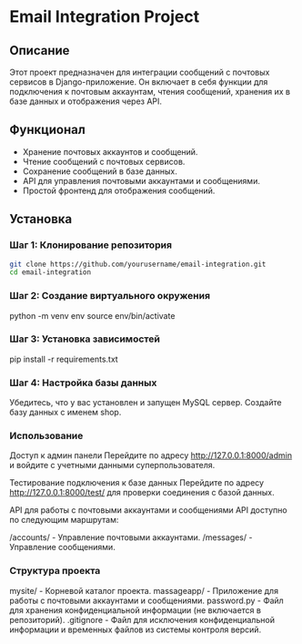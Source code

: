 # Email Integration Project

## Описание

Этот проект предназначен для интеграции сообщений с почтовых сервисов в Django-приложение. Он включает в себя функции для подключения к почтовым аккаунтам, чтения сообщений, хранения их в базе данных и отображения через API.

## Функционал

- Хранение почтовых аккаунтов и сообщений.
- Чтение сообщений с почтовых сервисов.
- Сохранение сообщений в базе данных.
- API для управления почтовыми аккаунтами и сообщениями.
- Простой фронтенд для отображения сообщений.

## Установка

### Шаг 1: Клонирование репозитория

```bash
git clone https://github.com/yourusername/email-integration.git
cd email-integration
```

### Шаг 2: Создание виртуального окружения

python -m venv env
source env/bin/activate

### Шаг 3: Установка зависимостей

pip install -r requirements.txt

### Шаг 4: Настройка базы данных

Убедитесь, что у вас установлен и запущен MySQL сервер. Создайте базу данных с именем shop.

### Использование
Доступ к админ панели
Перейдите по адресу http://127.0.0.1:8000/admin и войдите с учетными данными суперпользователя.

Тестирование подключения к базе данных
Перейдите по адресу http://127.0.0.1:8000/test/ для проверки соединения с базой данных.

API для работы с почтовыми аккаунтами и сообщениями
API доступно по следующим маршрутам:

/accounts/ - Управление почтовыми аккаунтами.
/messages/ - Управление сообщениями.


### Структура проекта
mysite/ - Корневой каталог проекта.
massageapp/ - Приложение для работы с почтовыми аккаунтами и сообщениями.
password.py - Файл для хранения конфиденциальной информации (не включается в репозиторий).
.gitignore - Файл для исключения конфиденциальной информации и временных файлов из системы контроля версий.
